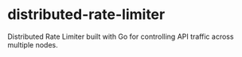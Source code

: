 # distributed-rate-limiter

Distributed Rate Limiter built with Go for controlling API traffic across multiple nodes.
